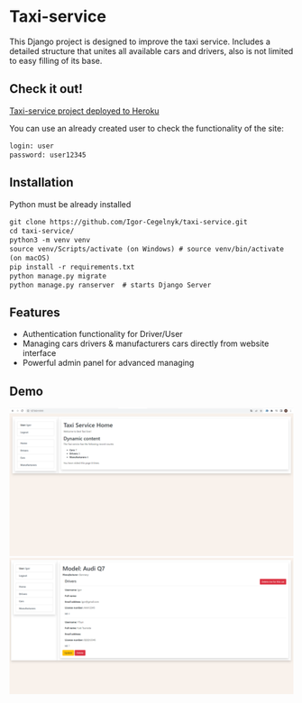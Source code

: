 # Taxi-service

This Django project is designed to improve the taxi service. 
Includes a detailed structure that unites all available cars and drivers, 
also is not limited to easy filling of its base.

## Check it out!

[Taxi-service project deployed to Heroku](https://taxi-service-base.herokuapp.com/)

You can use an already created user to check the functionality of the site:
```shell
login: user
password: user12345
```

## Installation

Python must be already installed

```shell
git clone https://github.com/Igor-Cegelnyk/taxi-service.git
cd taxi-service/
python3 -m venv venv
source venv/Scripts/activate (on Windows) # source venv/bin/activate (on macOS)
pip install -r requirements.txt
python manage.py migrate
python manage.py ranserver  # starts Django Server
```

## Features

* Authentication functionality for Driver/User
* Managing cars drivers & manufacturers cars directly from website interface
* Powerful admin panel for advanced managing

## Demo

![Website Interface](demo.png)
![Website Interface](demo_car.png)
